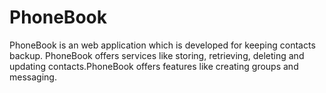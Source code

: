 # PhoneBook
PhoneBook is an web application which is developed for keeping contacts backup. PhoneBook offers services like storing, retrieving, deleting and updating contacts.PhoneBook offers features like creating groups and messaging.
